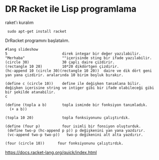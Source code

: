 # DR Racket ile Lisp programlama

raket'ı kuralım
  
     sudo apt-get install racket
     
DrRacket programını başlatalım.
 
    #lang slideshow
    5                         direk integar bir değer yazılabilir.
    "Merhaba"                 ""içerisinde sting bir ifade yazılabilir.
    (circle 30)               30 çaplı daire çizdirir.
    (rectangle 10 20)         10*20 dikdörtgen çizdirir.
    (hc-append 10 (circle 30)(rectangle 10 20))  daire ve dik dört geni yan yana çizdirir. aralarında 10 birim boşluk bırakır.

    (define c (circle 10))    define ile değişken tanımlana bilir. değişken içerisine string ve intiger gibi bir ifade olabileceği gibi bir şekilde atanabilir.
    c

    (define (topla a b)       topla isminde bir fonksiyon tanımladık.
      (+ a b))

    (topla 10 20)             topla fonksiyonunu çalıştırdık.

    (define (four p)          four isimli bir fonsiyon oluşturduk.
     (define two-p (hc-append p p)) p değişkenini yan yana yazdırır.
     (vc-append two-p two-p))   two-p değikenini alt alta yazdırır.

    (four (circle 10))      four fonksiyonunu çalıştırdık.
    
  

https://docs.racket-lang.org/quick/index.html
